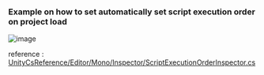 ### Example on how to set automatically set script execution order on project load 

![image](https://user-images.githubusercontent.com/6582633/188335426-2215a77d-61b1-47fc-a415-1f38fe8d42cf.png)


reference : [UnityCsReference/Editor/Mono/Inspector/ScriptExecutionOrderInspector.cs](https://github.com/Unity-Technologies/UnityCsReference/blob/master/Runtime/Export/Scripting/Attributes.cs)
